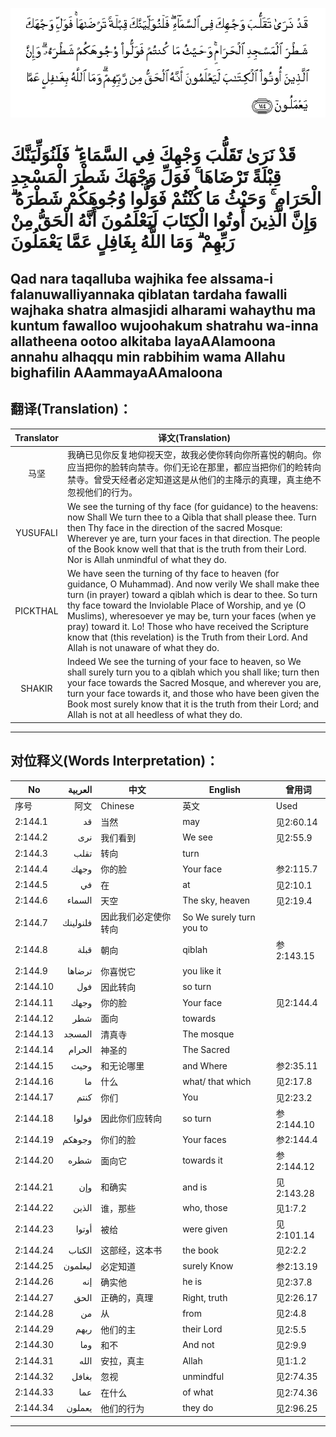 ![002:144](images/002_144.gif)

#   قَدْ نَرَىٰ تَقَلُّبَ وَجْهِكَ فِي السَّمَاءِ ۖ فَلَنُوَلِّيَنَّكَ قِبْلَةً تَرْضَاهَا ۚ فَوَلِّ وَجْهَكَ شَطْرَ الْمَسْجِدِ الْحَرَامِ ۚ وَحَيْثُ مَا كُنْتُمْ فَوَلُّوا وُجُوهَكُمْ شَطْرَهُ ۗ وَإِنَّ الَّذِينَ أُوتُوا الْكِتَابَ لَيَعْلَمُونَ أَنَّهُ الْحَقُّ مِنْ رَبِّهِمْ ۗ وَمَا اللَّهُ بِغَافِلٍ عَمَّا يَعْمَلُونَ 

## Qad nara taqalluba wajhika fee alssama-i falanuwalliyannaka qiblatan tardaha fawalli wajhaka shatra almasjidi alharami wahaythu ma kuntum fawalloo wujoohakum shatrahu wa-inna allatheena ootoo alkitaba layaAAlamoona annahu alhaqqu min rabbihim wama Allahu bighafilin AAammayaAAmaloona

## 翻译(Translation)：

| Translator | 译文(Translation)                                            |
|:----------:| ------------------------------------------------------------ |
| 马坚       | 我确已见你反复地仰视天空，故我必使你转向你所喜悦的朝向。你应当把你的脸转向禁寺。你们无论在那里，都应当把你们的睑转向禁寺。曾受天经者必定知道这是从他们的主降示的真理，真主绝不忽视他们的行为。 |
| YUSUFALI   | We see the turning of thy face (for guidance) to the heavens: now Shall We turn thee to a Qibla that shall please thee. Turn then Thy face in the direction of the sacred Mosque: Wherever ye are, turn your faces in that direction. The people of the Book know well that that is the truth from their Lord. Nor is Allah unmindful of what they do. |
| PICKTHAL   | We have seen the turning of thy face to heaven (for guidance, O Muhammad). And now verily We shall make thee turn (in prayer) toward a qiblah which is dear to thee. So turn thy face toward the Inviolable Place of Worship, and ye (O Muslims), wheresoever ye may be, turn your faces (when ye pray) toward it. Lo! Those who have received the Scripture know that (this revelation) is the Truth from their Lord. And Allah is not unaware of what they do. |
| SHAKIR     | Indeed We see the turning of your face to heaven, so We shall surely turn you to a qiblah which you shall like; turn then your face towards the Sacred Mosque, and wherever you are, turn your face towards it, and those who have been given the Book most surely know that it is the truth from their Lord; and Allah is not at all heedless of what they do. |

---

## 对位释义(Words Interpretation)：

| No       |  العربية | 中文                 | English                  | 曾用词     |
| -------- | -------: | -------------------- | ------------------------ | ---------- |
| 序号     |     阿文 | Chinese              | 英文                     | Used       |
| 2:144.1  |       قد | 当然                 | may                      | 见2:60.14  |
| 2:144.2  |      نرى | 我们看到             | We see                   | 见2:55.9   |
| 2:144.3  |     تقلب | 转向                 | turn                     |            |
| 2:144.4  |     وجهك | 你的脸               | Your face                | 参2:115.7  |
| 2:144.5  |       في | 在                   | at                       | 见2:10.1   |
| 2:144.6  |   السماء | 天空                 | The sky, heaven          | 见2:19.4   |
| 2:144.7  | فلنولينك | 因此我们必定使你转向 | So We surely turn you to |            |
| 2:144.8  |     قبلة | 朝向                 | qiblah                   | 参2:143.15 |
| 2:144.9  |   ترضاها | 你喜悦它             | you like it              |            |
| 2:144.10 |      فول | 因此转向             | so turn                  |            |
| 2:144.11 |     وجهك | 你的脸               | Your face                | 见2:144.4  |
| 2:144.12 |      شطر | 面向                 | towards                  |            |
| 2:144.13 |   المسجد | 清真寺               | The mosque               |            |
| 2:144.14 |   الحرام | 神圣的               | The Sacred               |            |
| 2:144.15 |     وحيث | 和无论哪里           | and Where                | 参2:35.11  |
| 2:144.16 |       ما | 什么                 | what/ that which         | 见2:17.8   |
| 2:144.17 |     كنتم | 你们                 | You                      | 见2:23.2   |
| 2:144.18 |    فولوا | 因此你们应转向       | so turn                  | 参2:144.10 |
| 2:144.19 |   وجوهكم | 你们的脸             | Your faces               | 参2:144.4  |
| 2:144.20 |     شطره | 面向它               | towards it               | 参2:144.12 |
| 2:144.21 |      وإن | 和确实               | and is                   | 见2:143.28 |
| 2:144.22 |    الذين | 谁，那些             | who, those               | 见1:7.2    |
| 2:144.23 |    أوتوا | 被给                 | were given               | 见2:101.14 |
| 2:144.24 |   الكتاب | 这部经，这本书       | the book                 | 见2:2.2    |
| 2:144.25 |  ليعلمون | 必定知道             | surely Know              | 参2:13.19  |
| 2:144.26 |      إنه | 确实他               | he is                    | 见2:37.8   |
| 2:144.27 |     الحق | 正确的，真理         | Right, truth             | 见2:26.17  |
| 2:144.28 |       من | 从                   | from                     | 见2:4.8    |
| 2:144.29 |     ربهم | 他们的主             | their Lord               | 见2:5.5    |
| 2:144.30 |      وما | 和不                 | And not                  | 见2:9.9    |
| 2:144.31 |     الله | 安拉，真主           | Allah                    | 见1:1.2    |
| 2:144.32 |    بغافل | 忽视                 | unmindful                | 见2:74.35  |
| 2:144.33 |      عما | 在什么               | of what                  | 见2:74.36  |
| 2:144.34 |   يعملون | 他们的行为           | they do                  | 见2:96.25  |

---
